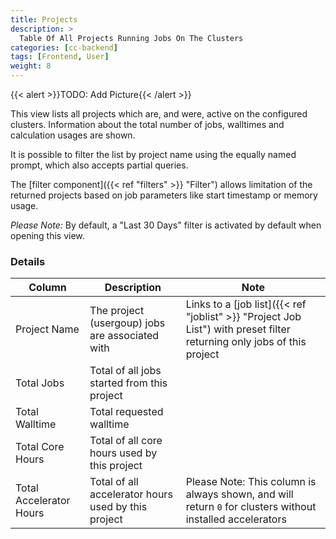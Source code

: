 ```yaml
---
title: Projects
description: >
  Table Of All Projects Running Jobs On The Clusters
categories: [cc-backend]
tags: [Frontend, User]
weight: 8
---
```


{{< alert >}}TODO: Add Picture{{< /alert >}}

This view lists all projects which are, and were, active on the configured clusters. Information about the total number of jobs, walltimes and calculation usages are shown.

It is possible to filter the list by project name using the equally named prompt, which also accepts partial queries.

The [filter component]({{< ref "filters" >}} "Filter") allows limitation of the returned projects based on job parameters like start timestamp or memory usage.

*Please Note:* By default, a "Last 30 Days" filter is activated by default when opening this view.

### Details

|Column|Description|Note|
|-----|-----------|----|
|Project Name|The project (usergoup) jobs are associated with|Links to a [job list]({{< ref "joblist" >}} "Project Job List") with preset filter returning only jobs of this project|
|Total Jobs|Total of all jobs started from this project||
|Total Walltime|Total requested walltime||
|Total Core Hours|Total of all core hours used by this project||
|Total Accelerator Hours|Total of all accelerator hours used by this project|Please Note: This column is always shown, and will return `0` for clusters without installed accelerators|

